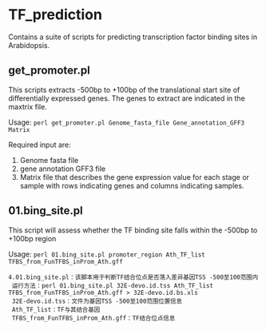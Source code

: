 # TF_prediction

Contains a suite of scripts for predicting transcription factor binding sites in Arabidopsis.

## get_promoter.pl

This scripts extracts -500bp to +100bp of the translational start site of differentially expressed genes. The genes to extract are indicated in the maxtrix file. 

Usage:
`perl get_promoter.pl Genome_fasta_file Gene_annotation_GFF3 Matrix`

Required input are:
1. Genome fasta file
2. gene annotation GFF3 file
3. Matrix file that describes the gene expression value for each stage or sample with rows indicating genes and columns indicating samples. 

## 01.bing_site.pl

This script will assess whether the TF binding site falls within the -500bp to +100bp region

Usage:
`perl 01.bing_site.pl promoter_region Ath_TF_list TFBS_from_FunTFBS_inProm_Ath.gff`
    
 

    4.01.bing_site.pl：该脚本用于判断TF结合位点是否落入差异基因TSS -500至100范围内
     运行方法：perl 01.bing_site.pl 32E-devo.id.tss Ath_TF_list TFBS_from_FunTFBS_inProm_Ath.gff > 32E-devo.id.bs.xls
     32E-devo.id.tss：文件为基因TSS -500至100范围位置信息
     Ath_TF_list：TF与其结合基因
     TFBS_from_FunTFBS_inProm_Ath.gff：TF结合位点信息
